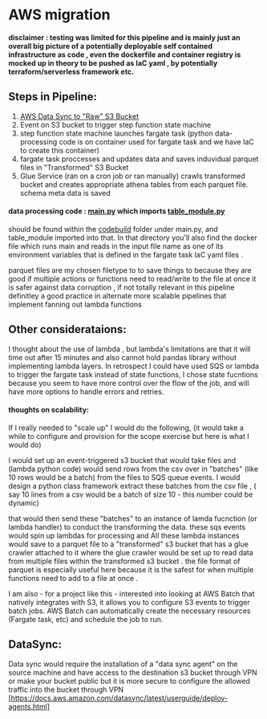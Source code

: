 # AWS migration 


#### disclaimer : testing was limited for this pipeline and is mainly just an overall big picture of a potentially deployable self contained infrastructure as code , even the dockerfile and container registry is mocked up in theory to be pushed as IaC yaml , by potentially terraform/serverless framework etc.

## Steps in Pipeline:
1. [AWS Data Sync to "Raw" S3 Bucket](README.md#DataSync)
2. Event on S3 bucket to trigger step function state machine
3. step function state machine launches fargate task (python data-processing code is on container used for fargate task and we have IaC to create this container)
4. fargate task proccesses and updates data and saves induvidual parquet files in "Transformed" S3 Bucket
5. Glue Service (ran on a cron job or ran manually) crawls transformed bucket and creates appropriate athena tables from each parquet file. schema meta data is saved 

#### data processing code : [main.py](https://github.com/duboyal/AWS_migration/blob/main/my-infrastructure/codebuild/main.py) which imports [table_module.py](https://github.com/duboyal/AWS_migration/blob/main/my-infrastructure/codebuild/table_module.py)

should be found within the [codebuild](https://github.com/duboyal/AWS_migration/tree/main/my-infrastructure/codebuild) folder under main.py, and table_module imported into that. In that directory you'll also find the docker file which runs main and reads in the input file name as one of its environment variables that is defined in the fargate task IaC yaml files . 

parquet files are my chosen filetype to to save things to because they are good if multiple actions or functions need to read/write to the file at once it is safer against data corruption , if not totally relevant in this pipeline definitley a good practice in alternate more scalable pipelines that implement fanning out lambda functions 

## Other considerataions:

I thought about the use of lambda , but lambda's limitations are that it will time out after 15 minutes and also cannot hold pandas library without implementing lambda layers. In retrospect I could have used SQS or lambda to trigger the fargate task instead of state functions, I chose state fucntions because you seem to have more control over the flow of the job, and will have more options to handle errors and retries.

#### thoughts on scalability:
If I really needed to "scale up" I would do the following, (it would take a while to configure and provision for the scope exercise but here is what I would do)

I would set up an event-triggered s3 bucket that would take files and (lambda python code) would send rows from the csv over in "batches" (like 10 rows would be a batch) from the files to SQS queue events. I would design a python class framework extract these batches from the csv file , ( say 10 lines from a csv would be a batch of size 10 - this number could be dynamic)

that would then send these "batches" to an instance of lamda fucnction (or lambda handler) to conduct the transforming the data. these sqs events would spin up lambdas for processing and All these lambda instances would save to a parquet file to a "transformed" s3 bucket that has a glue crawler attached to it where the glue crawler would be set up to read data from multiple files within the transformed s3 bucket . the file format of parquet is especially useful here because it is the safest for when multiple functions need to add to a file at once .

I am also - for a project like this - interested into looking at AWS Batch that natively integrates with S3, it allows you to configure S3 events to trigger batch jobs. AWS Batch can automatically create the necessary resources (Fargate task, etc) and schedule the job to run.



## DataSync:

Data sync would require the installation of a "data sync agent" on the source machine and have access to the destination s3 bucket through VPN or make your bucket public but it is more secure to configure the allowed traffic into the bucket through VPN
[https://docs.aws.amazon.com/datasync/latest/userguide/deploy-agents.html]


